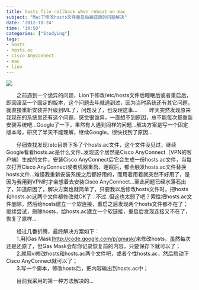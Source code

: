 ```yaml
---
title: hosts file rollback when reboot on mac
subject: "Mac下修改hosts文件重启后被还原的问题解决"
date: '2012-10-24'
time: '19:50'
categories: ["Studying"]
tags: 
- hosts
- hosts.ac
- Cisco AnyConnect
- mac
- lion
---
```


<img src="{{urls.media}}/img/work-hosts-cisco/title.jpg">

　　之前遇到一个诡异的问题，Lion下修改/etc/hosts文件后睡眠后或者重启后，即回滚至一个固定的版本，这个问题去年就遇到过，因为当时系统还有其它问题，就直接重新安装并升级到ML了，问题没了，也没理这事…
　　昨天突然发现原来我现在的系统里还有这个问题，感觉很诡异，一直想不到原因，总不能每次都重新安装系统吧...Google了一下，果然有人遇到同样的问题…解决方案是写一个固定版本号，研究了半天不能理解，继续Google，很快找到了原因...

　　仔细查找发现/etc目录下多了个hosts.ac文件，这个文件没见过，继续Google看看hosts.ac是什么文件..发现这个居然是Cisco AnyConnect（VPN的客户端）生成的文件，安装Cisco AnyConnect后它会生成一份hosts.ac文件，当每次打开Cisco AnyConnect或者机器重启、睡眠后，都会触发hosts.ac文件替换hosts文件…难怪我重新安装系统之后都好用的，而用着用着就突然不好用了，是因为我用到VPN时才会想着去安装Cisco AnyConnect...至此问题已经水落石出了，知道原因了，解决方案也就简单了，只要我以后修改hosts文件时，把hosts和hosts.ac这两个文件都修改就OK了…不过..但这也太弱了吧？索性把hosts.ac文件删除，然后给hosts建立一个软连接，重启之后发现两个hosts文件都不在了；继续尝试，删除hosts，给hosts.ac建立一个软链接，重启后发现连接又不在了，恢复了原样...  

　　经过几番折腾，最终解决方案如下：  
　　1.用[Gas Mask]<http://code.google.com/p/gmask/>来修改hosts，虽然每次还是还原了，但Gas Mask会帮你记录恢复前的内容，只要保存下就可以了；  
　　2.就用vi修改hosts和hosts.ac两个文件吧，或者个性hosts.ac，然后启动下Cisco AnyConnect就可以了；  
　　3.写一个脚本，修改hosts后，把内容输出到hosts.ac中；  

　　目前我采用的第一种方法解决的...
